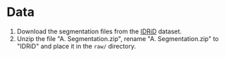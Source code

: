 # Data

1. Download the segmentation files from the  [IDRiD](https://ieee-dataport.org/open-access/indian-diabetic-retinopathy-image-dataset-idrid) dataset.
2. Unzip the file "A. Segmentation.zip", rename "A. Segmentation.zip" to "IDRiD" and place it in the `raw/` directory.
